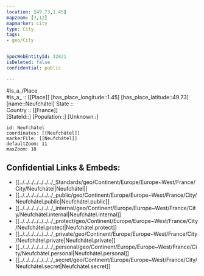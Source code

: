 ```yaml
---
location: [49.73,1.45] 
mapzoom: [7,12] 
mapmarker: city 
type: City
tags:
- geo/City


SpocWebEntityId: 32821
isDeleted: false
confidential: public

---
```

#is_a_/Place  
#is_a_ :: [[Place]] 
[has_place_longitude::1.45] 
[has_place_latitude::49.73] 
[name::Neufchátel] 
State ::  
Country :: [[France]]  
[StateId::] 
[Population::] 
[Unknown::] 


```leaflet
id: Neufchátel
coordinates: [[Neufchátel]] 
markerFile: [[Neufchátel]] 
defaultZoom: 11 
maxZoom: 18
```


## Confidential Links & Embeds: 
- [[../../../../../../../_Standards/geo/Continent/Europe/Europe~West/France/City/Neufchátel|Neufchátel]] 
- [[../../../../../../../_public/geo/Continent/Europe/Europe~West/France/City/Neufchátel.public|Neufchátel.public]] 
- [[../../../../../../../_internal/geo/Continent/Europe/Europe~West/France/City/Neufchátel.internal|Neufchátel.internal]] 
- [[../../../../../../../_protect/geo/Continent/Europe/Europe~West/France/City/Neufchátel.protect|Neufchátel.protect]] 
- [[../../../../../../../_private/geo/Continent/Europe/Europe~West/France/City/Neufchátel.private|Neufchátel.private]] 
- [[../../../../../../../_personal/geo/Continent/Europe/Europe~West/France/City/Neufchátel.personal|Neufchátel.personal]] 
- [[../../../../../../../_secret/geo/Continent/Europe/Europe~West/France/City/Neufchátel.secret|Neufchátel.secret]] 
